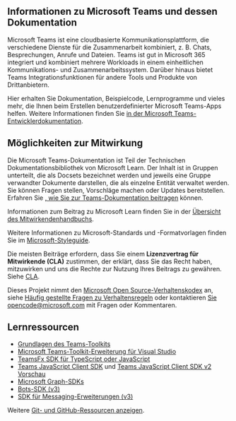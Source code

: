 ## <a name="about-microsoft-teams-and-its-documentation"></a>Informationen zu Microsoft Teams und dessen Dokumentation

Microsoft Teams ist eine cloudbasierte Kommunikationsplattform, die verschiedene Dienste für die Zusammenarbeit kombiniert, z. B. Chats, Besprechungen, Anrufe und Dateien. Teams ist gut in Microsoft 365 integriert und kombiniert mehrere Workloads in einem einheitlichen Kommunikations- und Zusammenarbeitssystem. Darüber hinaus bietet Teams Integrationsfunktionen für andere Tools und Produkte von Drittanbietern.

Hier erhalten Sie Dokumentation, Beispielcode, Lernprogramme und vieles mehr, die Ihnen beim Erstellen benutzerdefinierter Microsoft Teams-Apps helfen. Weitere Informationen finden Sie [in der Microsoft Teams-Entwicklerdokumentation](https://learn.microsoft.com/microsoftteams/platform/mstdd-landing/).

## <a name="how-to-contribute"></a>Möglichkeiten zur Mitwirkung

Die Microsoft Teams-Dokumentation ist Teil der Technischen Dokumentationsbibliothek von Microsoft Learn. Der Inhalt ist in Gruppen unterteilt, die als Docsets bezeichnet werden und jeweils eine Gruppe verwandter Dokumente darstellen, die als einzelne Entität verwaltet werden. Sie können Fragen stellen, Vorschläge machen oder Updates bereitstellen. Erfahren Sie [, wie Sie zur Teams-Dokumentation beitragen](https://learn.microsoft.com/microsoftteams/platform/resources/teams-contributor-reference/) können.

Informationen zum Beitrag zu Microsoft Learn finden Sie in der [Übersicht des Mitwirkendenhandbuchs](https://learn.microsoft.com/contribute/).

Weitere Informationen zu Microsoft-Standards und -Formatvorlagen finden Sie im [Microsoft-Styleguide](https://learn.microsoft.com/style-guide/welcome/).

Die meisten Beiträge erfordern, dass Sie einem **Lizenzvertrag für Mitwirkende (CLA)** zustimmen, der erklärt, dass Sie das Recht haben, mitzuwirken und uns die Rechte zur Nutzung Ihres Beitrags zu gewähren. Siehe [CLA](https://cla.microsoft.com/).

Dieses Projekt nimmt den [Microsoft Open Source-Verhaltenskodex](https://opensource.microsoft.com/codeofconduct/) an, siehe [Häufig gestellte Fragen zu Verhaltensregeln](https://opensource.microsoft.com/codeofconduct/faq/) oder kontaktieren [Sie opencode@microsoft.com](mailto:opencode@microsoft.com) mit Fragen oder Kommentaren.

## <a name="learning-resources"></a>Lernressourcen

* [Grundlagen des Teams-Toolkits](https://learn.microsoft.com/microsoftteams/platform/toolkit/teams-toolkit-fundamentals/)
* [Microsoft Teams-Toolkit-Erweiterung für Visual Studio](https://learn.microsoft.com/microsoftteams/platform/toolkit/visual-studio-overview/)
* [TeamsFx SDK für TypeScript oder JavaScript](https://learn.microsoft.com/microsoftteams/platform/toolkit/teamsfx-sdk/)
* [Teams JavaScript Client SDK](https://learn.microsoft.com/microsoftteams/platform/tabs/how-to/using-teams-client-sdk/) und [Teams JavaScript Client SDK v2 Vorschau](https://learn.microsoft.com/microsoftteams/platform/m365-apps/using-teams-client-sdk-preview?tabs=manifest-teams-toolkit%2Cjavascript/)
* [Microsoft Graph-SDKs](https://learn.microsoft.com/graph/sdks/sdks-overview/)
* [Bots-SDK (v3)](https://learn.microsoft.com/microsoftteams/platform/resources/bot-v3/bots-overview/)
* [SDK für Messaging-Erweiterungen (v3)](https://learn.microsoft.com/microsoftteams/platform/resources/messaging-extension-v3/messaging-extensions-overview/)

Weitere [Git- und GitHub-Ressourcen anzeigen](https://learn.microsoft.com/contribute/additional-resources).
